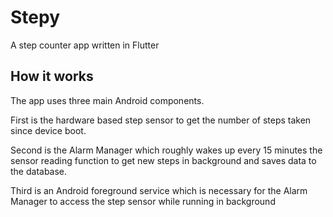 # Stepy

A step counter app written in Flutter

## How it works

The app uses three main Android components.

First is the hardware based step sensor to get the number of steps taken
since device boot.

Second is the Alarm Manager which roughly wakes up every 15 minutes
the sensor reading function to get new steps in background and saves 
data to the database.

Third is an Android foreground service which is necessary for the Alarm Manager
to access the step sensor while running in background
